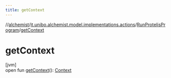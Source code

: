 ```yaml
---
title: getContext
---
```

//[alchemist](../../../index.html)/[it.unibo.alchemist.model.implementations.actions](../index.html)/[RunProtelisProgram](index.html)/[getContext](get-context.html)



# getContext



[jvm]\
open fun [getContext](get-context.html)(): [Context](../../it.unibo.alchemist.model.interfaces/-context/index.html)




